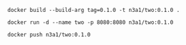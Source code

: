 ```
docker build --build-arg tag=0.1.0 -t n3a1/two:0.1.0 .
```
 
```
docker run -d --name two -p 8080:8080 n3a1/two:0.1.0
```

```
docker push n3a1/two:0.1.0
```
